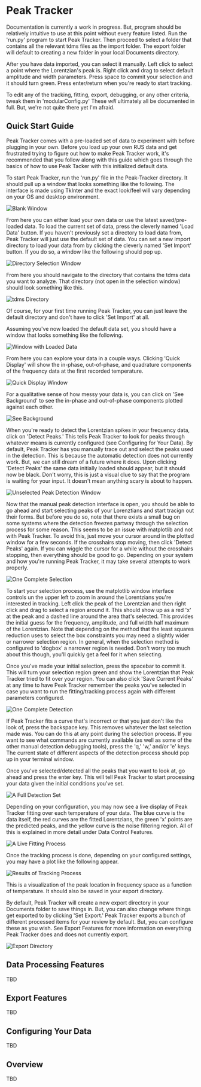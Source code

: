# Peak Tracker

Documentation is currently a work in progress. But, program should be relatively intuitive to use at this point without every feature listed. Run the 'run.py' program to start Peak Tracker. Then proceed to select a folder that contains all the relevant tdms files as the import folder. The export folder will default to creating a new folder in your local Documents directory.

After you have data imported, you can select it manually. Left click to select a point where the Lorentzian's peak is. Right click and drag to select default amplitude and width parameters. Press space to commit your selection and it should turn green. Press enter/return when you're ready to start tracking.

To edit any of the tracking, fitting, export, debugging, or any other criteria, tweak them in 'modularConfig.py' These _will_ ultimately all be documented in full. But, we're not quite there yet I'm afraid.

## Quick Start Guide

Peak Tracker comes with a pre-loaded set of data to experiment with before plugging in your own. Before you load up your own RUS data and get frustrated trying to figure out how to make Peak Tracker work, it's recommended that you follow along with this guide which goes through the basics of how to use Peak Tacker with this initialized default data.

To start Peak Tracker, run the 'run.py' file in the Peak-Tracker directory. It should pull up a window that looks something like the following. The interface is made using TkInter and the exact look/feel will vary depending on your OS and desktop environment.

![Blank Window](https://raw.githubusercontent.com/GabePoel/Peak-Tracker/master/images/blankWindow.png)

From here you can either load your own data or use the latest saved/pre-loaded data. To load the current set of data, press the cleverly named 'Load Data' button. If you haven't previously set a directory to load data from, Peak Tracker will just use the default set of data. You can set a new import directory to load your data from by clicking the cleverly named 'Set Import' button. If you do so, a window like the following should pop up.

![Directory Selection Window](https://raw.githubusercontent.com/GabePoel/Peak-Tracker/master/images/activeDirectory.png)

From here you should navigate to the directory that contains the tdms data you want to analyze. That directory (not open in the selection window) should look something like this.

![tdms Directory](https://raw.githubusercontent.com/GabePoel/Peak-Tracker/master/images/tdmsDirectory.png)

Of course, for your first time running Peak Tracker, you can just leave the default directory and don't have to click 'Set Import' at all.

Assuming you've now loaded the default data set, you should have a window that looks something like the following.

![Window with Loaded Data](https://raw.githubusercontent.com/GabePoel/Peak-Tracker/master/images/loadedWindow.png)

From here you can explore your data in a couple ways. Clicking 'Quick Display' will show the in-phase, out-of-phase, and quadrature components of the frequency data at the first recorded temperature.

![Quick Display Window](https://raw.githubusercontent.com/GabePoel/Peak-Tracker/master/images/quickDisplay.png)

For a qualitative sense of how messy your data is, you can click on 'See Background' to see the in-phase and out-of-phase components plotted against each other.

![See Background](https://raw.githubusercontent.com/GabePoel/Peak-Tracker/master/images/background.png)

When you're ready to detect the Lorentzian spikes in your frequency data, click on 'Detect Peaks.' This tells Peak Tracker to look for peaks through whatever means is currently configured (see Configuring for Your Data). By default, Peak Tracker has you manually trace out and select the peaks used in the detection. This is because the automatic detection does not currently work. But, we can still dream of a future where it does. Upon clicking 'Detect Peaks' the same data initially loaded should appear, but it should now be black. Don't worry, this is just a visual clue to say that the program is waiting for your input. It doesn't mean anything scary is about to happen.

![Unselected Peak Detection Window](https://raw.githubusercontent.com/GabePoel/Peak-Tracker/master/images/peakDetectionWindow.png)

Now that the manual peak detection interface is open, you should be able to go ahead and start selecting peaks of your Lorenztians and start tracign out their forms. But before you do so, note that there exists a small bug on some systems where the detection freezes partway through the selection process for some reason. This seems to be an issue with matplotlib and not with Peak Tracker. To avoid this, just move your cursor around in the plotted window for a few seconds. If the crosshairs stop moving, then click 'Detect Peaks' again. If you can wiggle the cursor for a while without the crosshairs stopping, then everything should be good to go. Depending on your system and how you're running Peak Tracker, it may take several attempts to work properly.

![One Complete Selection](https://raw.githubusercontent.com/GabePoel/Peak-Tracker/master/images/oneSelectionWindow.png)

To start your selection process, use the matplotlib window interface controls un the upper left to zoom in around the Lorentzians you're interested in tracking. Left click the peak of the Lorentzian and then right click and drag to select a region around it. This should show up as a red 'x' at the peak and a dashed line around the area that's selected. This provides the initial guess for the frequency, amplitude, and full width half maximum of the Lorentzian. Note that depending on the method that the least squares reduction uses to select the box constraints you may need a slightly wider or narrower selection region. In general, when the selection method is configured to 'dogbox' a narrower region is needed. Don't worry too much about this though, you'll quickly get a feel for it when selecting.

Once you've made your initial selection, press the spacebar to commit it. This will turn your selection region green and show the Lorentzian that Peak Tracker tried to fit over your region. You can also click 'Save Current Peaks' at any time to have Peak Tracker remember the peaks you've selected in case you want to run the fitting/tracking process again with different parameters configured.

![One Complete Detection](https://raw.githubusercontent.com/GabePoel/Peak-Tracker/master/images/oneDetectionWindow.png)

If Peak Tracker fits a curve that's incorrect or that you just don't like the look of, press the backspace key. This removes whatever the last selection made was. You can do this at any point during the selection process. If you want to see what commands are currently available (as well as some of the other manual detection debugging tools), press the 'q,' 'w,' and/or 'e' keys. The current state of different aspects of the detection process should pop up in your terminal window.

Once you've selected/detected all the peaks that you want to look at, go ahead and press the enter key. This will tell Peak Tracker to start processing your data given the initial conditions you've set.

![A Full Detection Set](https://raw.githubusercontent.com/GabePoel/Peak-Tracker/master/images/fullDetection.png)

Depending on your configuration, you may now see a live display of Peak Tracker fitting over each temperature of your data. The blue curve is the data itself, the red curves are the fitted Lorentzians, the green 'x' points are the predicted peaks, and the yellow curve is the noise filtering region. All of this is explained in more detail under Data Control Features.

![A Live Fitting Process](https://raw.githubusercontent.com/GabePoel/Peak-Tracker/master/images/trackingProcess.png)

Once the tracking process is done, depending on your configured settings, you may have a plot like the following appear.

![Results of Tracking Process](https://raw.githubusercontent.com/GabePoel/Peak-Tracker/master/images/trackingResult.png)

This is a visualization of the peak location in frequency space as a function of temperature. It should also be saved in your export directory.

By default, Peak Tracker will create a new export directory in your Documents folder to save things in. But, you can also change where things get exported to by clicking 'Set Export.' Peak Tracker exports a bunch of different processed items for your review by default. But, you can configure these as you wish. See Export Features for more information on everything Peak Tracker does and does not currently export.

![Export Directory](https://raw.githubusercontent.com/GabePoel/Peak-Tracker/master/images/exportDirectory.png)

## Data Processing Features

TBD

## Export Features

TBD

## Configuring Your Data

TBD

## Overview

TBD